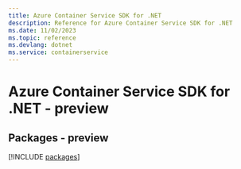 ```yaml
---
title: Azure Container Service SDK for .NET
description: Reference for Azure Container Service SDK for .NET
ms.date: 11/02/2023
ms.topic: reference
ms.devlang: dotnet
ms.service: containerservice
---
```

# Azure Container Service SDK for .NET - preview
## Packages - preview
[!INCLUDE [packages](container-service-index.md)]